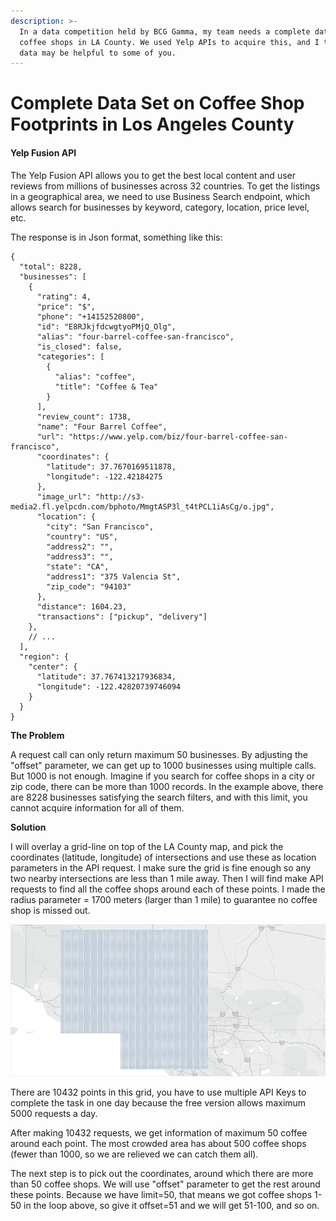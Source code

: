 ```yaml
---
description: >-
  In a data competition held by BCG Gamma, my team needs a complete data set of
  coffee shops in LA County. We used Yelp APIs to acquire this, and I think this
  data may be helpful to some of you.
---
```


# Complete Data Set on Coffee Shop Footprints in Los Angeles County

#### Yelp Fusion API

The Yelp Fusion API allows you to get the best local content and user reviews from millions of businesses across 32 countries. To get the  listings in a geographical area, we need to use Business Search endpoint, which allows search for businesses by keyword, category, location, price level, etc.

The response is in Json format, something like this:

```text
{
  "total": 8228,
  "businesses": [
    {
      "rating": 4,
      "price": "$",
      "phone": "+14152520800",
      "id": "E8RJkjfdcwgtyoPMjQ_Olg",
      "alias": "four-barrel-coffee-san-francisco",
      "is_closed": false,
      "categories": [
        {
          "alias": "coffee",
          "title": "Coffee & Tea"
        }
      ],
      "review_count": 1738,
      "name": "Four Barrel Coffee",
      "url": "https://www.yelp.com/biz/four-barrel-coffee-san-francisco",
      "coordinates": {
        "latitude": 37.7670169511878,
        "longitude": -122.42184275
      },
      "image_url": "http://s3-media2.fl.yelpcdn.com/bphoto/MmgtASP3l_t4tPCL1iAsCg/o.jpg",
      "location": {
        "city": "San Francisco",
        "country": "US",
        "address2": "",
        "address3": "",
        "state": "CA",
        "address1": "375 Valencia St",
        "zip_code": "94103"
      },
      "distance": 1604.23,
      "transactions": ["pickup", "delivery"]
    },
    // ...
  ],
  "region": {
    "center": {
      "latitude": 37.767413217936834,
      "longitude": -122.42820739746094
    }
  }
}
```

**The Problem**

A request call can only return maximum 50 businesses. By adjusting the "offset" parameter, we can get up to 1000 businesses using multiple calls. But 1000 is not enough. Imagine if you search for coffee shops in a city or zip code, there can be more than 1000 records. In the example above, there are 8228 businesses satisfying the search filters, and with this limit, you cannot acquire information for all of them.

**Solution**

I will overlay a grid-line on top of the LA County map, and pick the coordinates \(latitude, longitude\) of intersections and use these as location parameters in the API request. I make sure the grid is fine enough so any two nearby intersections are less than 1 mile away. Then I will find make API requests to find all the coffee shops around each of these points. I made the radius parameter = 1700 meters \(larger than 1 mile\) to guarantee no coffee shop is missed out.

![Grid](../resources/Yelp01/images/latlong.png)

There are 10432 points in this grid, you have to use multiple API Keys to complete the task in one day because the free version allows maximum 5000 requests a day.

After making 10432 requests, we get information of maximum 50 coffee around each point. The most crowded area has about 500 coffee shops \(fewer than 1000, so we are relieved we can catch them all\). 

The next step is to pick out the coordinates, around which there are more than 50 coffee shops. We will use "offset" parameter to get the rest around these points. Because we have limit=50, that means we got coffee shops 1-50 in the loop above, so give it offset=51 and we will get 51-100, and so on.



